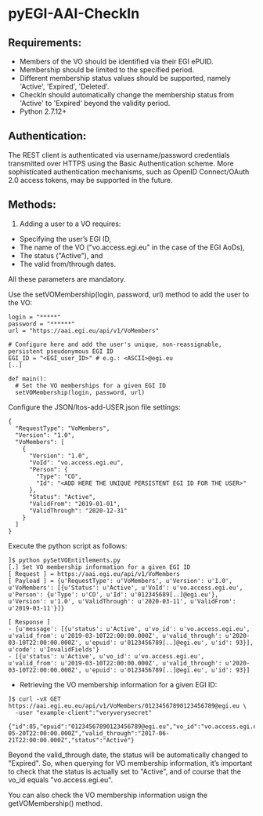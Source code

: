 # pyEGI-AAI-CheckIn

## Requirements:
* Members of the VO should be identified via their EGI ePUID.
* Membership should be limited to the specified period.
* Different membership status values should be supported, namely 'Active', 'Expired', 'Deleted'.
* CheckIn should automatically change the membership status from 'Active' to 'Expired' beyond the validity period.
* Python 2.7.12+

## Authentication:
The REST client is authenticated via username/password credentials transmitted over HTTPS using the Basic Authentication scheme. More sophisticated authentication mechanisms, such as OpenID Connect/OAuth 2.0 access tokens, may be supported in the future.

## Methods:
1. Adding a user to a VO requires:
* Specifying the user’s EGI ID, 
* The name of the VO ("vo.access.egi.eu" in the case of the EGI AoDs), 
* The status ("Active"), and 
* The valid from/through dates. 

All these parameters are mandatory. 

Use the setVOMembership(login, password, url) method to add the user to the VO:

```
login = "*****"
password = "******"
url = "https://aai.egi.eu/api/v1/VoMembers"

# Configure here and add the user's unique, non-reassignable, persistent pseudonymous EGI ID
EGI_ID = "<EGI_user_ID>" # e.g.: <ASCII>@egi.eu
[..]

def main():
  # Set the VO memberships for a given EGI ID
  setVOMembership(login, password, url)
```

Configure the JSON/ltos-add-USER.json file settings:

```
{
  "RequestType": "VoMembers",
  "Version": "1.0",
  "VoMembers": [
    {
      "Version": "1.0",
      "VoId": "vo.access.egi.eu",
      "Person": {
        "Type": "CO",
        "Id": "<ADD HERE THE UNIQUE PERSISTENT EGI ID FOR THE USER>" 
      },
      "Status": "Active",
      "ValidFrom": "2019-01-01",
      "ValidThrough": "2020-12-31"
    }
  ]
}
```

Execute the python script as follows:

```
]$ python pySetVOEntitlements.py
[.] Set VO membership information for a given EGI ID
[ Request ] = https://aai.egi.eu/api/v1/VoMembers
[ Payload ] = {u'RequestType': u'VoMembers', u'Version': u'1.0', u'VoMembers': [{u'Status': u'Active', u'VoId': u'vo.access.egi.eu', u'Person': {u'Type': u'CO', u'Id': u'012345689[..]@egi.eu'}, u'Version': u'1.0', u'ValidThrough': u'2020-03-11', u'ValidFrom': u'2019-03-11'}]}

[ Response ]
- {u'message': [{u'status': u'Active', u'vo_id': u'vo.access.egi.eu', u'valid_from': u'2019-03-10T22:00:00.000Z', u'valid_through': u'2020-03-10T22:00:00.000Z', u'epuid': u'0123456789[..]@egi.eu', u'id': 93}], u'code': u'InvalidFields'}
- [{u'status': u'Active', u'vo_id': u'vo.access.egi.eu', u'valid_from': u'2019-03-10T22:00:00.000Z', u'valid_through': u'2020-03-10T22:00:00.000Z', u'epuid': u'0123456789[..]@egi.eu', u'id': 93}]
```

* Retrieving the VO membership information for a given EGI ID:

```
]$ curl -vX GET https://aai.egi.eu.eu/api/v1/VoMembers/01234567890123456789@egi.eu \
  -user "example-client":"veryverysecret"

{"id":85,"epuid":"01234567890123456789@egi.eu","vo_id":"vo.access.egi.eu","valid_from":"2017-05-20T22:00:00.000Z","valid_through":"2017-06-21T22:00:00.000Z","status":"Active"}
```
Beyond the valid_through date, the status will be automatically changed to "Expired". So, when querying for VO membership information, it’s important to check that the status is actually set to "Active", and of course that the vo_id equals "vo.access.egi.eu".

You can also check the VO membership information usign the getVOMembership() method.
